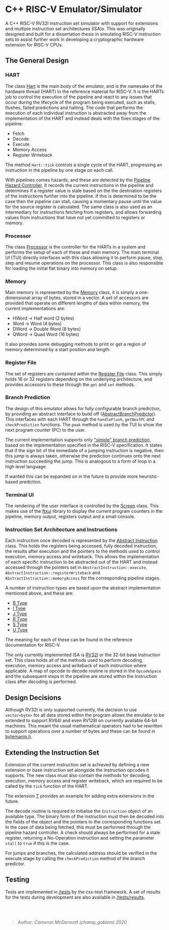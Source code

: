 # C++ RISC-V Emulator/Simulator

A C++ RISC-V RV32I instruction set simulator with support for extensions and multiple instruction set architectures (ISA)s. This was originally designed and built for a dissertation thesis in simulating RISC-V instruction sets to assist further work in developing a cryptographic hardware extension for RISC-V CPUs.

## The General Design

### HART

The class [Hart](src/hw/Hart.cpp) is the main body of the emulator, and is the namesake of the hardware thread (HART) in the reference material for RISC-V. It is the HARTs job to control the execution of the pipeline and react to any issues that occur during the lifecycle of the program being executed, such as stalls, flushes, failed predictions and halting. The code that performs the execution of each individual instruction is abstracted away from the implementation of the HART and instead deals with the fives stages of the pipeline:

- Fetch
- Decode
- Execute
- Memory Access
- Register Writeback

The method `Hart::tick` controls a single cycle of the HART, progressing an instruction in the pipeline by one stage on each call.

With pipelines comes hazards, and these are detected by the [Pipeline Hazard Controller](src/units/PipelineHazardController.cpp). It records the current instructions in the pipeline and determines if a register value is stale based on the the destination registers of the instructions further into the pipeline. If this is determined to be the case then the pipeline can stall, causing a momentary pause until the value for the source register is calculated. The same class is also used as an intermediary for instructions fetching from registers, and allows forwarding values from instructions that have not yet committed to registers or memory.

### Processor

The class [Processor](src/hw/Processor.cpp) is the controller for the HARTs in a system and performs the setup of each of these and main memory. The main terminal UI (TUI) directly interfaces with this class allowing it to perform pause, stop, step and resume operations on the processor. This class is also responsible for loading the initial flat binary into memory on setup.

### Memory

Main memory is represented by the [Memory](src/hw/Memory.cpp) class, it is simply a one-dimensional array of bytes, stored in a vector. A set of accessors are provided that operate on different lengths of data within memory, the current implementations are:

- HWord -> Half word (2 bytes)
- Word -> Word (4 bytes)
- DWord -> Double Word (8 bytes)
- QWord -> Quad Word (16 bytes)

It also provides some debugging methods to print or get a region of memory determined by a start position and length.

### Register File

The set of registers are contained within the [Register File](src/hw/RegisterFile.cpp) class. This simply holds 16 or 32 registers depending on the underlying architecture, and provides accessors to these through the `get` and `set` methods.

### Branch Prediction

The design of this emulator allows for fully configurable branch prediction, by providing an abstract interface to build off ([AbstractBranchPredictor](src/include/units/AbstractBranchPredictor.h)). This interfaces with each HART through the `handleFlush`, `getNextPC` and `checkPrediction` functions. The `peak` method is used by the TUI to show the next program counter (PC) to the user.

The current implementation supports only ["simple" branch prediction](src/units/SimpleBranchPredictor.cpp), based on the implementation specified in the RISC-V specification. It states that if the sign bit of the immediate of a jumping instruction is negative, then this jump is always taken, otherwise the prediction continues onto the next instruction succeeding the jump. This is analogous to a form of loop in a high level language.

If wanted this can be expanded on in the future to provide more heuristic-based prediction.

### Terminal UI

The rendering of the user interface is controlled by the [Screen](src/screen/screen.cpp) class. This makes use of the [ftxui](https://github.com/ArthurSonzogni/FTXUI) library to display the current program counters in the pipeline, memory output, registers output and a small console.

### Instruction Set Architecture and Instructions

Each instruction once decoded is represented by the [Abstract Instruction](src/include/instructions/AbstractInstruction.h) class. This holds the registers being accessed, fully decoded instruction, the results after execution and the pointers to the methods used to control execution, memory access and writeback. This allows the implementation of each specific instruction to be abstracted out of the HART and instead accessed through the pointers set in `AbstractInstruction::execute`, `AbstractInstruction::registerWriteback` and `AbstractInstruction::memoryAccess` for the corresponding pipeline stages.

A number of instruction types are based upon the abstract implementation mentioned above, and these are:

- [B Type](src/include/instructions/BType.h)
- [I Type](src/include/instructions/IType.h)
- [J Type](src/include/instructions/JType.h)
- [R Type](src/include/instructions/RType.h)
- [S Type](src/include/instructions/SType.h)
- [U Type](src/include/instructions/UType.h)

The meaning for each of these can be found in the reference documentation for RISC-V.

The only currently implemented ISA is [RV32I](src/instructions/sets/RV32I.cpp) or the 32-bit base instruction set. This class holds all of the methods used to perform decoding, execution, memory access and writeback of each instruction where applicable. A map of opcode to decode routine is stored in the `OpcodeSpace` and the subsequent steps in the pipeline are stored within the Instruction class after decoding is performed.

## Design Decisions

Although RV32I is only supported currently, the decision to use `vector<byte>` for all data stored within the program allows the emulator to be extended to support RV64I and even RV128I on currently available 64-bit machines. This meant the usual mathematical operators had to be rewritten to support operations over a number of bytes and these can be found in [bytemanip.h](src/include/bytemanip.h).

## Extending the Instruction Set

Extension of the current instruction set is achieved by defining a new extension or base instruction set alongside the instruction opcodes it supports. The new class must also contain the methods for decoding, execution, memory access and register writeback, which are required to be called by the `tick` function of the HART.

The extension [T](src/instructions/sets/extensions/T.cpp) provides an example for adding extra extensions in the future.

The decode routine is required to initialise the `Instruction` object of an available type. The binary form of the instruction must then be decoded into the fields of the object and the pointers to the corresponding functions set. In the case of data being fetched, this must be performed through the pipeline hazard controller. A check should always be performed for a stale register, returning a No-Operation instruction and setting the parameter `stall` to `true` if this is the case.

For jumps and branches, the calculated address should be verified in the execute stage by calling the `checkPrediction` method of the branch predictor.


## Testing

Tests are implemented in [/tests](/tests) by the cxx-test framework. A set of results for the tests during development are also available in [/tests/results](/tests/results).

<br>
<br>

> *Author: Cameron McDermott (champ_goblem) 2020*